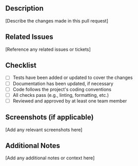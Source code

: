 ## Description

[Describe the changes made in this pull request]

## Related Issues

[Reference any related issues or tickets]

## Checklist

- [ ] Tests have been added or updated to cover the changes
- [ ] Documentation has been updated, if necessary
- [ ] Code follows the project's coding conventions
- [ ] All checks pass (e.g., linting, formatting, etc.)
- [ ] Reviewed and approved by at least one team member

## Screenshots (if applicable)

[Add any relevant screenshots here]

## Additional Notes

[Add any additional notes or context here]
